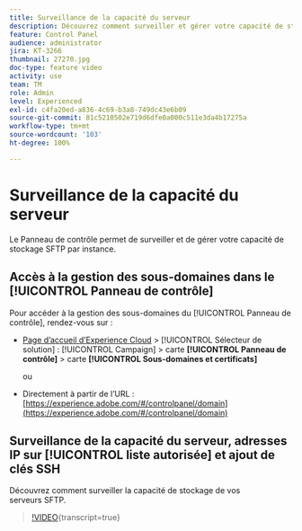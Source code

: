 ```yaml
---
title: Surveillance de la capacité du serveur
description: Découvrez comment surveiller et gérer votre capacité de stockage SFTP par instance et apprenez à ajouter des adresses IP aux listes autorisées.
feature: Control Panel
audience: administrator
jira: KT-3266
thumbnail: 27270.jpg
doc-type: feature video
activity: use
team: TM
role: Admin
level: Experienced
exl-id: c4fa20ed-a836-4c69-b3a8-749dc43e6b09
source-git-commit: 81c5210502e719d6dfe0a000c511e3da4b17275a
workflow-type: tm+mt
source-wordcount: '103'
ht-degree: 100%

---
```


# Surveillance de la capacité du serveur

Le Panneau de contrôle permet de surveiller et de gérer votre capacité de stockage SFTP par instance.

## Accès à la gestion des sous-domaines dans le [!UICONTROL Panneau de contrôle]

Pour accéder à la gestion des sous-domaines du [!UICONTROL Panneau de contrôle], rendez-vous sur :

* [Page d’accueil d’Experience Cloud](https://experience.adobe.com/#/home) > [!UICONTROL Sélecteur de solution] : [!UICONTROL Campaign] > carte **[!UICONTROL Panneau de contrôle]** > carte **[!UICONTROL Sous-domaines et certificats]**

  ou
* Directement à partir de l’URL : [https://experience.adobe.com/#/controlpanel/domain](https://experience.adobe.com/#/controlpanel/domain)

## Surveillance de la capacité du serveur, adresses IP sur [!UICONTROL liste autorisée] et ajout de clés SSH

Découvrez comment surveiller la capacité de stockage de vos serveurs SFTP.

>[!VIDEO](https://video.tv.adobe.com/v/27270?learn=on){transcript=true}

